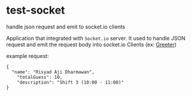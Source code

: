 # test-socket
handle json request and emit to socket.io clients

Application that integrated with `Socket.io` server. It used to handle JSON request and emit the request body into socket.io Clients (ex: [Greeter](https://github.com/risadharma/Greeter))

example request:
```
{
  "name": "Risyad Aji Dharmawan",
	"totalGuess": 10,
	"description": "Shift 3 (10:00 - 11:00)"
}
```
